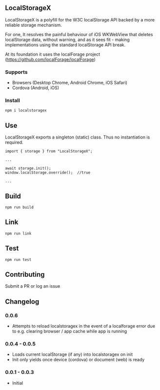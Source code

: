 ## LocalStorageX

LocalStorageX is a polyfill for the W3C localStorage API backed by a more reliable storage mechanism. 

For one, It resolves the painful behaviour of iOS WKWebView that deletes localStorage data, without warning, and as it sees fit - making implementations using the standard localStorage API break. 

At its foundation it uses the localForage project (https://github.com/localForage/localForage) 

### Supports
- Browsers (Desktop Chrome, Android Chrome, iOS Safari)
- Cordova (Android, iOS)

### Install
```
npm i localstoragex
```

## Use
LocalStorageX exports a singleton (static) class. Thus no instantiation is required. 

```
import { storage } from "LocalStorageX"; 

...

await storage.init(); 
window.localStorage.override();  //true

...

```

## Build 
```
npm run build
```

## Link 
```
npm run link
```

## Test 
```
npm run test
```

## Contributing
Submit a PR or log an issue



## Changelog

### 0.0.6
- Attempts to reload localstoragex in the event of a localforage error due to e.g. clearing browser / app cache while app is running

### 0.0.4 - 0.0.5
- Loads current localStorage (if any) into localstoragex on init
- Init only yields once device (cordova) or document (web) is ready

### 0.0.1 - 0.0.3 
- Initial 

